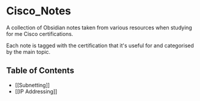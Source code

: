 # Cisco_Notes

A collection of Obsidian notes taken from various resources when studying for me Cisco certifications.

Each note is tagged with the certification that it's useful for and categorised by the main topic.

## Table of Contents

* [[Subnetting]]
* [[IP Addressing]]

